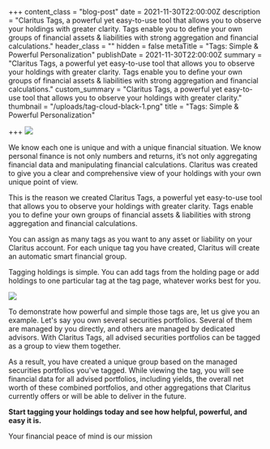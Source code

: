 +++
content_class = "blog-post"
date = 2021-11-30T22:00:00Z
description = "Claritus Tags, a powerful yet easy-to-use tool that allows you to observe your holdings with greater clarity. Tags enable you to define your own groups of financial assets & liabilities with strong aggregation and financial calculations."
header_class = ""
hidden = false
metaTitle = "Tags: Simple & Powerful Personalization"
publishDate = 2021-11-30T22:00:00Z
summary = "Claritus Tags, a powerful yet easy-to-use tool that allows you to observe your holdings with greater clarity. Tags enable you to define your own groups of financial assets & liabilities with strong aggregation and financial calculations."
custom_summary = "Claritus Tags, a powerful yet easy-to-use tool that allows you to observe your holdings with greater clarity."
thumbnail = "/uploads/tag-cloud-black-1.png"
title = "Tags: Simple & Powerful Personalization"

+++
![](/uploads/tag-cloud-black-1.png)

We know each one is unique and with a unique financial situation. We know personal finance is not only numbers and returns, it’s not only aggregating financial data and manipulating financial calculations. Claritus was created to give you a clear and comprehensive view of your holdings with your own unique point of view.

This is the reason we created Claritus Tags, a powerful yet easy-to-use tool that allows you to observe your holdings with greater clarity. Tags enable you to define your own groups of financial assets & liabilities with strong aggregation and financial calculations.

You can assign as many tags as you want to any asset or liability on your Claritus account. For each unique tag you have created, Claritus will create an automatic smart financial group.

Tagging holdings is simple. You can add tags from the holding page or add holdings to one particular tag at the tag page, whatever works best for you.

![](/uploads/ezgif-com-gif-maker-14.gif)

To demonstrate how powerful and simple those tags are, let us give you an example. Let's say you own several securities portfolios. Several of them are managed by you directly, and others are managed by dedicated advisors. With Claritus Tags, all advised securities portfolios can be tagged as a group to view them together.

As a result, you have created a unique group based on the managed securities portfolios you've tagged. While viewing the tag, you will see financial data for all advised portfolios, including yields, the overall net worth of these combined portfolios, and other aggregations that Claritus currently offers or will be able to deliver in the future.

**Start tagging your holdings today and see how helpful, powerful, and easy it is.**

Your financial peace of mind is our mission